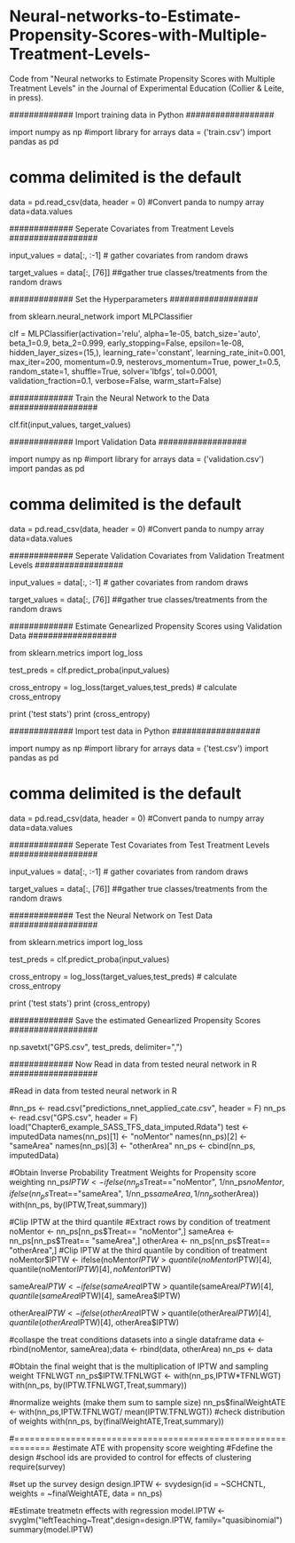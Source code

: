 # Neural-networks-to-Estimate-Propensity-Scores-with-Multiple-Treatment-Levels-
Code from "Neural networks to Estimate Propensity Scores with Multiple Treatment Levels" in the Journal of Experimental Education (Collier & Leite, in press). 

############# Import training data in Python ##################

import numpy as np #import library for arrays
data = ('train.csv')
import pandas as pd
# comma delimited is the default
data = pd.read_csv(data, header = 0)
#Convert panda to numpy array
data=data.values

############# Seperate Covariates from Treatment Levels ##################

input_values = data[:, :-1] # gather covariates from random draws

target_values = data[:, [76]] ##gather true classes/treatments from the random draws


############# Set the Hyperparameters ##################

from sklearn.neural_network import MLPClassifier

clf = MLPClassifier(activation='relu', alpha=1e-05, batch_size='auto',
       beta_1=0.9, beta_2=0.999, early_stopping=False,
       epsilon=1e-08, hidden_layer_sizes=(15,), learning_rate='constant',
       learning_rate_init=0.001, max_iter=200, momentum=0.9,
       nesterovs_momentum=True, power_t=0.5, random_state=1, shuffle=True,
       solver='lbfgs', tol=0.0001, validation_fraction=0.1, verbose=False,
       warm_start=False)
       
############# Train the Neural Network to the Data ################## 

 clf.fit(input_values, target_values) 
 
 
 ############# Import Validation Data ################## 
 
import numpy as np #import library for arrays
data = ('validation.csv')
import pandas as pd
# comma delimited is the default
data = pd.read_csv(data, header = 0)
#Convert panda to numpy array
data=data.values
 
 
 ############# Seperate Validation Covariates from Validation Treatment Levels ##################
 
input_values = data[:, :-1] # gather covariates from random draws

target_values = data[:, [76]] ##gather true classes/treatments from the random draws


 ############# Estimate Genearlized Propensity Scores using Validation Data ##################

from sklearn.metrics import log_loss

test_preds = clf.predict_proba(input_values)

cross_entropy = log_loss(target_values,test_preds) # calculate cross_entropy

print ('test stats')
print (cross_entropy)

############# Import test data in Python ##################

import numpy as np #import library for arrays
data = ('test.csv')
import pandas as pd
# comma delimited is the default
data = pd.read_csv(data, header = 0)
#Convert panda to numpy array
data=data.values

 ############# Seperate Test Covariates from Test Treatment Levels ##################
 
input_values = data[:, :-1] # gather covariates from random draws

target_values = data[:, [76]] ##gather true classes/treatments from the random draws

 
 ############# Test the Neural Network on Test Data ################## 
 
 from sklearn.metrics import log_loss

test_preds = clf.predict_proba(input_values)

cross_entropy = log_loss(target_values,test_preds) # calculate cross_entropy

print ('test stats')
print (cross_entropy)

 ############# Save the estimated Genearlized Propensity Scores ################## 
 
np.savetxt("GPS.csv", test_preds, delimiter=",")

############# Now Read in data from tested neural network in R ##################

#Read in data from tested neural network in R

#nn_ps <- read.csv("predictions_nnet_applied_cate.csv", header = F)
nn_ps <- read.csv("GPS.csv", header = F)
load("Chapter6_example_SASS_TFS_data_imputed.Rdata")
test <- imputedData
names(nn_ps)[1] <- "noMentor"
names(nn_ps)[2] <- "sameArea"
names(nn_ps)[3] <- "otherArea"
nn_ps <- cbind(nn_ps, imputedData)

#Obtain Inverse Probability Treatment Weights for Propensity score weighting
nn_ps$IPTW <- ifelse(nn_ps$Treat=="noMentor", 1/nn_ps$noMentor, 
                           ifelse(nn_ps$Treat=="sameArea", 1/nn_ps$sameArea, 1/nn_ps$otherArea))
with(nn_ps, by(IPTW,Treat,summary))


#Clip IPTW at the third quantile
#Extract rows by condition of treatment
noMentor <- nn_ps[nn_ps$Treat== "noMentor",]
sameArea <- nn_ps[nn_ps$Treat== "sameArea",]
otherArea <- nn_ps[nn_ps$Treat== "otherArea",]
#Clip IPTW at the third quantile by condition of treatment
noMentor$IPTW <- ifelse(noMentor$IPTW > quantile(noMentor$IPTW)[4],
                        quantile(noMentor$IPTW)[4], noMentor$IPTW)

sameArea$IPTW <- ifelse(sameArea$IPTW > quantile(sameArea$IPTW)[4],
                        quantile(sameArea$IPTW)[4], sameArea$IPTW)

otherArea$IPTW <- ifelse(otherArea$IPTW > quantile(otherArea$IPTW)[4],
                         quantile(otherArea$IPTW)[4], otherArea$IPTW)

#collaspe the treat conditions datasets into a single dataframe
data <- rbind(noMentor, sameArea);data <- rbind(data, otherArea)
nn_ps <- data

#Obtain the final weight that is the multiplication of IPTW and sampling weight TFNLWGT
nn_ps$IPTW.TFNLWGT <- with(nn_ps,IPTW*TFNLWGT)
with(nn_ps, by(IPTW.TFNLWGT,Treat,summary))

#normalize weights (make them sum to sample size)
nn_ps$finalWeightATE <- with(nn_ps,IPTW.TFNLWGT/
                                     mean(IPTW.TFNLWGT))
#check distribution of weights
with(nn_ps, by(finalWeightATE,Treat,summary))

#=============================================================
#estimate ATE with propensity score weighting
#Fdefine the design
#school ids are provided to control for effects of clustering
require(survey)

#set up the survey design
design.IPTW <- svydesign(id = ~SCHCNTL, weights = ~finalWeightATE, data = nn_ps)

#Estimate treatmetn effects with regression
model.IPTW <- svyglm("leftTeaching~Treat",design=design.IPTW,
                     family="quasibinomial")
summary(model.IPTW)



